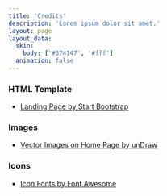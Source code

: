 ```yaml
---
title: 'Credits'
description: 'Lorem ipsum dolor sit amet.'
layout: page
layout_data:
  skin:
    body: ['#374147', '#fff']
  animation: false
---
```


### HTML Template

 - [Landing Page by Start Bootstrap](https://startbootstrap.com/themes/landing-page/)

### Images

 - [Vector Images on Home Page by unDraw](https://undraw.co/)

### Icons

 - [Icon Fonts by Font Awesome](https://fontawesome.com)